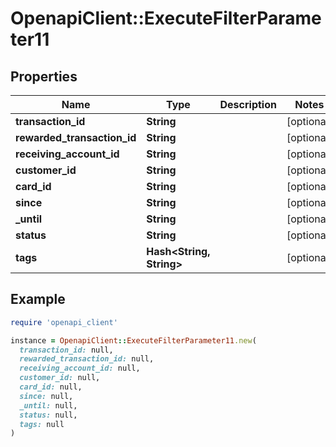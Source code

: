 # OpenapiClient::ExecuteFilterParameter11

## Properties

| Name | Type | Description | Notes |
| ---- | ---- | ----------- | ----- |
| **transaction_id** | **String** |  | [optional] |
| **rewarded_transaction_id** | **String** |  | [optional] |
| **receiving_account_id** | **String** |  | [optional] |
| **customer_id** | **String** |  | [optional] |
| **card_id** | **String** |  | [optional] |
| **since** | **String** |  | [optional] |
| **_until** | **String** |  | [optional] |
| **status** | **String** |  | [optional] |
| **tags** | **Hash&lt;String, String&gt;** |  | [optional] |

## Example

```ruby
require 'openapi_client'

instance = OpenapiClient::ExecuteFilterParameter11.new(
  transaction_id: null,
  rewarded_transaction_id: null,
  receiving_account_id: null,
  customer_id: null,
  card_id: null,
  since: null,
  _until: null,
  status: null,
  tags: null
)
```

